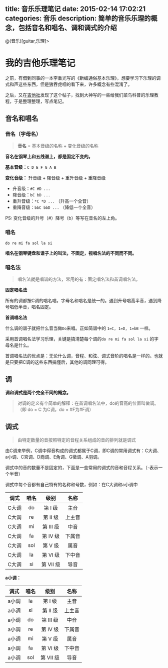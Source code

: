 title: 音乐乐理笔记
date: 2015-02-14 17:02:21
categories: 音乐
description: 简单的音乐乐理的概念，包括音名和唱名、调和调式的介绍
---

@(音乐)[guitar,乐理]>

# 我的吉他乐理笔记

之前，有借到同事的一本李重光写的《新编通俗基本乐理》，想要学习下乐理的调式和声这些东西，但是狼吞虎咽的看下来，许多概念有些混淆了。

之后，又在[吉他社](http://www.jitashe.net/thread/21405/)发现了这个帖子，找到大神写的一些给我们菜鸟科普的乐理教程，于是整理整理，写点笔记。

## 音名和唱名

### 音名（字母名）

>  **音名** = 基本音级的名称 + 变化音级的名称

**音名在钢琴上和五线谱上，都是固定不变的。**

**基本音级：**`C D E F G A B`
  
**变化音级：** 升音级 + 降音级 + 重升音级 + 重降音级
- 升音级：`#C #D ...` 
- 降音级：`bC bD ...` 
- 重升音级：`*C *D ...` （升高一个全音）
- 重降音级：`bbC bbD ...` （降低一个全音）

PS: 变化音级的升号（#）降号（b）等写在音名的左上角。

### 唱名

` do re mi fa sol la si `

**唱名在钢琴键盘和谱子上的叫法，不固定，视唱名法的不同而不同。**


### 唱名法

> 唱名法就是唱谱的方法，常用的有：固定唱名法和首调唱名法。

**固定唱名法**

所有的调都按C调的唱名唱，字母名和唱名是统一的。遇到升号唱高半音，遇到降号唱低半音，唱名固定。


**首调唱名法**

什么调的谱子就把什么音当做`Do`来唱。正如简谱中的 `1=C, 1=D, 1=bB` 一样。

采用首调唱名法学习乐理，关键是搞清楚每个调的`do re mi fa sol la si` 的字母名是什么。

首调唱名法的优点是：无论什么调，音程、和弦、调式音阶的唱名是一样的。也就是只要把C调的这些东西搞懂后，其他的调同理可得。

## 调

**调和调式是两个完全不同的概念。**

> 对调的定义有个简单的解释：在首调唱名法中，do的音高的位置叫做调。（即 do = C 为C调，do = #F为#F调）


## 调式

> 由特定数量的音按照特定的音程关系组成的音的排列就是调式

由C调来举例，C调中得音构成的调式都属于C调，即C调的常用调式有：C大调、a小调、C宫调、D商调、E角调、G徵调、A羽调。

调式中的音的数量不是固定的，下面是一些常用的调式的音和音程关系。（-表示一个半音）

调式中每个音都有自己特有的名称和号数，例如：在C大调和a小调中

|   调式   | 唱名      |  级别     |   名称   |
|:-------:| :-------: | :-------:| :------: |
|C大调     | do       |   第 Ⅰ 级   |  主音     |
|C大调     | re       |   第 Ⅱ 级   |  上主音    |
|C大调     | mi       |   第 Ⅲ 级   |  中音     |
|C大调     | fa       |   第 Ⅳ 级   |  下属音    |
|C大调     | sol      |   第 Ⅴ 级   |  属音     |
|C大调     | la       |   第 Ⅵ 级   |  下中音    |
|C大调     | si       |   第 Ⅶ 级   |  导音     |

**a小调：**

|   调式   | 唱名      |  级别     |   名称   |
|:-------:| :-------: | :-------:| :------: |
|a小调     | la       |   第 Ⅰ 级   |  主音     |
|a小调     | si       |   第 Ⅱ 级   |  上主音    |
|a小调     | do       |   第 Ⅲ 级   |  中音     |
|a小调     | re       |   第 Ⅳ 级   |  下属音    |
|a小调     | mi      |   第 Ⅴ 级   |  属音     |
|a小调     | fa       |   第 Ⅵ 级   |  下中音    |
|a小调     | sol       |   第 Ⅶ 级   |  导音     |


### 


